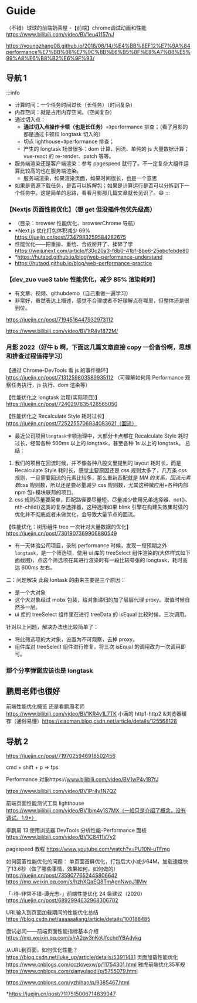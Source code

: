 # Guide

（不错）球球的前端奶茶屋 -【前端】chrome调试动画和性能 https://www.bilibili.com/video/BV1eu41157nJ


https://youngzhang08.github.io/2018/08/14/%E4%BB%8EF12%E7%9A%84performance%E7%BB%86%E7%9C%8B%E6%B5%8F%E8%A7%88%E5%99%A8%E6%B8%B2%E6%9F%93/

## 导航 1

:::info

- 计算时间：一个任务时间过长（长任务）（时间复杂）
- 内存空间：就是占用内存空间。（空间复杂）
- 通过切入点：
  - **通过切入点操作卡顿（也是长任务）**=》performance 排查；（看了月影的都是通过卡顿和 longtask 切入的）
  - 切点 lighthouse=》performance 排查；
  - 产生的 longtask 场景很多：dom 计算、回流、单纯的 js 大量数据计算；vue-react 的 re-render、patch 等等。
- 服务端渲染还是客户端渲染：参考 pagespeed 就行了。不一定复杂大组件运算比较高的也在服务端渲染。
  - 服务端渲染，如果渲染页面，如果时间很长，也是一个意思
- 如果是资源下载任务，是否可以拆解包；如果是计算运行是否可以分拆到下一个任务中。这是简单的思路，看看月影那几篇文章就长见识了。😄
  :::

### 【Nextjs 页面性能优化】（想 get 但没插件包优先级高）

- （目录：browser 性能优化、browserChrome 导航）
- \*Next.js 优化打包体积减少 69% https://juejin.cn/post/7347983259584282675
- 性能优化——把重排、重绘、合成掰开了、揉碎了学 https://weijunext.com/article/f30c20a3-f8b0-41bf-8be6-25ebcfebde80
- \*https://hutaod.github.io/blog/web-performance-understand
- https://hutaod.github.io/blog/web-performance-practice

### 【dev_zuo vue3 table 性能优化，减少 85% 渲染耗时】

- 有文章、视频、githubdemo（自己重做一遍学习）
- 非常好，虽然表达上描述，感觉不合理或者不好理解点在哪里，但整体还是很到位。

https://juejin.cn/post/7194516447932973112

https://www.bilibili.com/video/BV1tR4y1872M/

### 月影 2022（好牛 b 啊，下面这几篇文章直接 copy 一份备份啊，思想和排查过程值得学习）

【通过 Chrome-DevTools 看 js 的事件循环】 https://juejin.cn/post/7131259803589935112 （可理解如何用 Performance 观察任务执行，js 执行、dom 渲染等）

【性能优化之 longtask 治理(实际项目)】https://juejin.cn/post/7240297635428565050

【性能优化之 Recalculate Style 耗时过长】https://juejin.cn/post/7252255706934083621（回流）

- 最近公司项目`longtask`卡顿治理中，大部分卡点都在 Recalculate Style 耗时过长，经常各种 500ms 以上的 longtask，甚至各种 1s 以上的 longtask。
  总结：

1. 我们的项目在回流时候，并不像各种八股文里提到的 layout 耗时长，而是 Recalculate Style 耗时长，感觉主要原因还是 css 规则太多了，几万条 css 规则，一旦需要回流的元素比较多，那么重新匹配就是 M*N 的关系，回流元素数*css 规则数，所以还是要尽量减少 css 规则数，尤其这种微应用+各种内部 npm 包+模块联邦的项目。
2. css 规则尽量要简单，匹配路径要尽量短，尽量减少使用兄弟选择器、not()、nth-child()这类的复杂选择器，这种选择如果 blink 引擎在构建失效集时做的优化并不彻底或者未做优化，会导致大量节点的回流。

【性能优化：树形组件 tree 一次针对大量数据的优化】https://juejin.cn/post/7301907369906880549

- 有一天体验公司项目，录制 performance 时候，发现一段预期之外`longtask`，是一个筛选项，使用 ui 库的 treeSelect 组件渲染的(大体样式如下面截图)，点这个筛选项在其进行渲染时有一段比较夸张的 longtask，耗时高达 600ms 左右。

二：问题解决
此段 lontask 的由来主要是三个原因：

- 是一个大对象
- 这个大对象经过 mobx 包装，给对象递归的加了层层代理 proxy。取值时候自然多一层。
- ui 库的 treeSelect 组件里在进行 treeData 的 isEqual 比较时候，三次调用。

针对以上问题，解决办法也比较简单了：

- 将此筛选项的大对象，设置为不可观察，去掉 proxy。
- 组件库对 treeSelect 组件进行修复，将三次 isEqual 的调用改为一次调用即可。

### 那个分享弹窗应该也是 longtask

## 鹏周老师也很好

前端性能优化概览
还是看鹏周老师 https://www.bilibili.com/video/BV1KR4y1L7TK
小满的 http1-http2 &浏览器缓存（通俗易懂）https://xiaoman.blog.csdn.net/article/details/125568128

## 导航 2

https://juejin.cn/post/7197025946918502456

cmd + shift + p => fps

Performance 对象https://www.bilibili.com/video/BV1wP4y187fJ

https://www.bilibili.com/video/BV1Pr4y1N7QZ

前端页面性能测试工具 lighthouse
https://www.bilibili.com/video/BV1bm4y1S7MX（一般只是介绍了概念，没有调试。1.9*）

李鹏周 13.使用浏览器 DevTools 分析性能-Performance 面板 https://www.bilibili.com/video/BV1C8411V7y2

pagespeed 教程
https://www.youtube.com/watch?v=PU10N-uTFmg


如何回答性能优化的问题：
单页面首屏优化，打包后大小减少64M，加载速度快了13.6秒（做了哪些事情，效果如何，如何做的）
https://juejin.cn/post/7359077652445806642
https://mp.weixin.qq.com/s/hzhXQaEQ8TmAgnNwqJ1lMw

「-待-非常不错-谭光志-」前端性能优化 24 条建议（2020） https://juejin.cn/post/6892994632968306702

URL输入到页面加载期间的性能优化总结
https://blog.csdn.net/aaaaaaliang/article/details/100188485

面试必问——前端页面性能指标基本介绍
https://mp.weixin.qq.com/s/rA2gv3nKoUfcchdYBAdykg

从URL到页面，如何优化性能？
https://blog.csdn.net/luke_up/article/details/53911481
页面加载性能优化
https://www.cnblogs.com/cczlovexw/p/11754301.html
雅虎前端优化35军规
https://www.cnblogs.com/xianyulaodi/p/5755079.html

https://www.cnblogs.com/yzhihao/p/9385467.html


*https://juejin.cn/post/7117515006714839047 